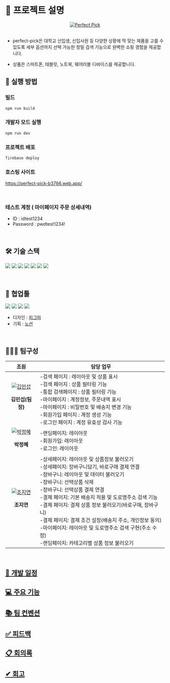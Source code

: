 # 🐝 프로젝트 설명

<div style="text-align: center;">
  <a href="https://perfect-pick-b3766.web.app/">
    <img src="https://github.com/user-attachments/assets/cd78a576-e74a-4c36-9500-d9b6a464a912" alt="Perfect Pick">
  </a>
</div>
<br>

- perfect-pick은 대학교 신입생, 신입사원 등 다양한 상황에 딱 맞는 제품을 고를 수 있도록 세부 옵션까지 선택 가능한 정밀 검색 기능으로 완벽한 쇼핑 경험을 제공합니다.

- 상품은 스마트폰, 태블릿, 노트북, 웨어러블 디바이스를 제공합니다.
  

## 🚩 실행 방법

### 빌드

```bash
npm run build
```

### 개발자 모드 실행

```bash
npm run dev
```

### 프로젝트 배포

```bash
firebase deploy
```

### 호스팅 사이트

https://perfect-pick-b3766.web.app/

<br>

### 테스트 계정 ( 마이페이지 주문 상세내역)
- ID  : idtest1234
- Password : pwdtest1234!

<br>

## 🛠️ 기술 스택

<img src="https://img.shields.io/badge/javascript-F7DF1E?style=for-the-badge&logo=javascript&logoColor=black"> <img src="https://img.shields.io/badge/typescript-3178C6?style=for-the-badge&logo=typescript&logoColor=white"> <img src="https://img.shields.io/badge/tailwindCSS-06B6D4?style=for-the-badge&logo=tailwindCSS&logoColor=white"> <img src="https://img.shields.io/badge/React-61DAFB?style=for-the-badge&logo=react&logoColor=white"> <img src="https://img.shields.io/badge/vite-646CFF?style=for-the-badge&logo=vite&logoColor=white"> <img src="https://img.shields.io/badge/HeadlessUI-gray?style=for-the-badge&logo=HeadlessUI"> <img src="https://img.shields.io/badge/firebase-DD2C00?style=for-the-badge&logo=firebase"> 

<br>

## 💬 협업툴

<img src="https://img.shields.io/badge/git-F05032?style=for-the-badge&logo=git&logoColor=white"> <img src="https://img.shields.io/badge/notion-000000?style=for-the-badge&logo=notion&logoColor=white"> <img src="https://img.shields.io/badge/figma-F24E1E?style=for-the-badge&logo=figma&logoColor=white"> <img src="https://img.shields.io/badge/discord-5865F2?style=for-the-badge&logo=discord&logoColor=white">

- 디자인 : <a href="https://www.figma.com/design/se5BhGr1gDDaentOPhlTNr/perfect-pick?node-id=0-1&t=tdDbbKnPm5Wk9Caf-1">피그마</a>
- 기획 : <a href="https://www.notion.so/oratio/15056e3e312980eb956af194706d0cfa?pvs=4">노션</a>

<br>

## 🧑‍🤝‍🧑 팀구성

|                                                                        조원                                                                        | 담당 업무                                                                                                                                                                           |
| :------------------------------------------------------------------------------------------------------------------------------------------------: | ----------------------------------------------------------------------------------------------------------------------------------------------------------------------------------- |
| [![김민섭](https://github.com/user-attachments/assets/77a4ef38-20cb-4e8d-a71e-029d151185c5)](https://github.com/mycreature)<p>**김민섭(팀장)**</p> | -검색 페이지 : 레이아웃 및 상품 표시 <br> -검색 페이지 : 상품 필터링 기능<br> -통합 검색페이지 : 상품 필터링 기능 <br> -마이페이지 : 계정정보, 주문내역 표시 <br> -마이페이지 : 비밀번호 및 배송지 변경 기능<br> -회원가입 페이지 : 계정 생성 기능 <br> -로그인 페이지 : 계정 유효성 검사 기능 |
|   [![박정혜](https://github.com/user-attachments/assets/4b3f3cb3-6605-4cf8-9f5e-cf3713d95f09)](https://github.com/YellowFiber)<p>**박정혜**</p>    | -랜딩페이지: 레이아웃 <br>-회원가입: 레이아웃 <br>-로그인: 레이아웃 <br>                                                                                          |
|    [![조지연](https://github.com/user-attachments/assets/8b747168-c63b-4f6b-94ca-000c0a5157a0)](https://github.com/oratio100)<p>**조지연**</p>     | -상세페이지: 레이아웃 및 상품정보 불러오기 <br>-상세페이지: 장바구니담기, 바로구매 결제 연결 <br>-장바구니: 레이아웃 및 데이터 불러오기 <br>-장바구니: 선택상품 삭제 <br>-장바구니: 선택상품 결제 연결 <br>-결제 페이지: 기본 배송지 적용 및 도로명주소 검색 기능 <br> -결제 페이지: 결제 상품 정보 불러오기(바로구매, 장바구니) <br> -결제 페이지: 결제 조건 설정(배송지 주소, 개인정보 동의) <br> -마이페이지: 레이아웃 및 도로명주소 검색 구현(주소 수정)<br>-랜딩페이지: 카테고리별 상품 정보 불러오기<br>                                |

<br>

## [📅 개발 일정](https://github.com/ormcamp-fe-3rd/perfect-pick/wiki/%EA%B0%9C%EB%B0%9C-%EC%9D%BC%EC%A0%95)

## [💻 주요 기능](https://github.com/ormcamp-fe-3rd/perfect-pick/wiki/%EC%A3%BC%EC%9A%94-%EA%B8%B0%EB%8A%A5)

## [📚 팀 컨벤션](https://github.com/ormcamp-fe-3rd/perfect-pick/wiki/%ED%8C%80-%EC%BB%A8%EB%B2%A4%EC%85%98)

## [✅ 피드백](https://github.com/ormcamp-fe-3rd/perfect-pick/wiki/%ED%94%BC%EB%93%9C%EB%B0%B1)

## [📋 회의록](https://github.com/ormcamp-fe-3rd/perfect-pick/wiki/%ED%9A%8C%EC%9D%98%EB%A1%9D)

## [✔ 회고](https://github.com/ormcamp-fe-3rd/perfect-pick/wiki/%ED%9A%8C%EA%B3%A0)
